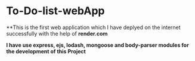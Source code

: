 # To-Do-list-webApp
**This is the first web application which I have deplyed on the internet successfully with the help of <strong>render.com<strong/>

I have use express, ejs, lodash, mongoose and body-parser modules for the development of this Project
